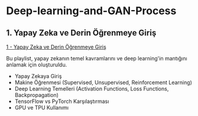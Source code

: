 # Deep-learning-and-GAN-Process

## 1. Yapay Zeka ve Derin Öğrenmeye Giriş

 [1 - Yapay Zeka ve Derin Öğrenmeye Giriş]([#sample-section](https://www.google.com.tr/))

Bu playlist, yapay zekanın temel kavramlarını ve deep learning'in mantığını anlamak için oluşturuldu.

* Yapay Zekaya Giriş <br>
* Makine Öğrenmesi (Supervised, Unsupervised, Reinforcement Learning) <br>
* Deep Learning Temelleri (Activation Functions, Loss Functions, Backpropagation)<br>
* TensorFlow vs PyTorch Karşılaştırması<br>
* GPU ve TPU Kullanımı<br>
